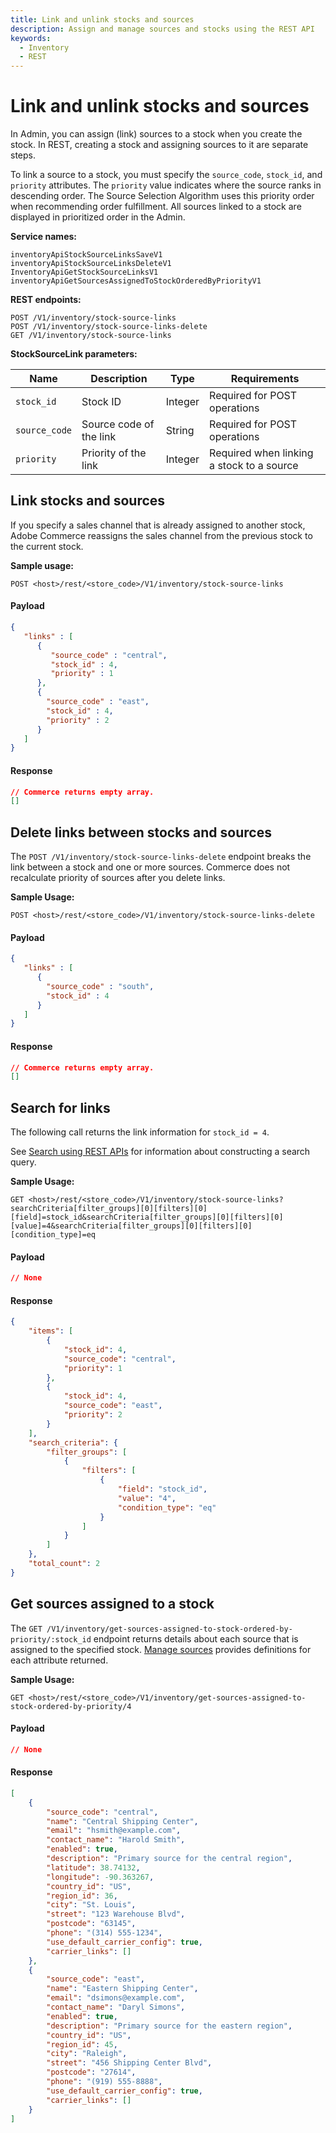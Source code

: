 ```yaml
---
title: Link and unlink stocks and sources
description: Assign and manage sources and stocks using the REST API 
keywords:
  - Inventory
  - REST
--- 
```

 
# Link and unlink stocks and sources

In Admin, you can assign (link) sources to a stock when you create the stock. In REST, creating a stock and assigning sources to it are separate steps.

To link a source to a stock, you must specify the `source_code`, `stock_id`, and `priority` attributes. The `priority` value indicates where the source ranks in descending order. The Source Selection Algorithm uses this priority order when recommending order fulfillment. All sources linked to a stock are displayed in prioritized order in the Admin.

**Service names:**

```http
inventoryApiStockSourceLinksSaveV1
inventoryApiStockSourceLinksDeleteV1
InventoryApiGetStockSourceLinksV1
inventoryApiGetSourcesAssignedToStockOrderedByPriorityV1
```

**REST endpoints:**

```http
POST /V1/inventory/stock-source-links
POST /V1/inventory/stock-source-links-delete
GET /V1/inventory/stock-source-links
```

**StockSourceLink parameters:**

Name | Description | Type | Requirements
--- | --- | --- | ---
`stock_id` | Stock ID | Integer | Required for POST operations
`source_code` | Source code of the link | String | Required for POST operations
`priority` | Priority of the link | Integer | Required when linking a stock to a source

## Link stocks and sources

If you specify a sales channel that is already assigned to another stock, Adobe Commerce reassigns the sales channel from the previous stock to the current stock.

**Sample usage:**

`POST <host>/rest/<store_code>/V1/inventory/stock-source-links`

<CodeBlock slots="heading, code" repeat="2" languages="JSON, JSON" />

#### Payload

```json
{
   "links" : [
      {
         "source_code" : "central",
         "stock_id" : 4,
         "priority" : 1
      },
      {
        "source_code" : "east",
        "stock_id" : 4,
        "priority" : 2
      }
   ]
}
```

#### Response

```json
// Commerce returns empty array.
[]
```

## Delete links between stocks and sources

The `POST /V1/inventory/stock-source-links-delete` endpoint breaks the link between a stock and one or more sources. Commerce does not recalculate priority of sources after you delete links.

**Sample Usage:**

`POST <host>/rest/<store_code>/V1/inventory/stock-source-links-delete`

<CodeBlock slots="heading, code" repeat="2" languages="JSON, JSON" />

#### Payload

```json
{
   "links" : [
      {
        "source_code" : "south",
        "stock_id" : 4
      }
   ]
}
```

#### Response

```JSON
// Commerce returns empty array.
[]
```

## Search for links

The following call returns the link information for `stock_id = 4`.

See [Search using REST APIs](/rest/use-rest/performing-searches/) for information about constructing a search query.

**Sample Usage:**

`GET <host>/rest/<store_code>/V1/inventory/stock-source-links?searchCriteria[filter_groups][0][filters][0][field]=stock_id&searchCriteria[filter_groups][0][filters][0][value]=4&searchCriteria[filter_groups][0][filters][0][condition_type]=eq`

<CodeBlock slots="heading, code" repeat="2" languages="JSON, JSON" />

#### Payload

```json
// None
```

#### Response

```json
{
    "items": [
        {
            "stock_id": 4,
            "source_code": "central",
            "priority": 1
        },
        {
            "stock_id": 4,
            "source_code": "east",
            "priority": 2
        }
    ],
    "search_criteria": {
        "filter_groups": [
            {
                "filters": [
                    {
                        "field": "stock_id",
                        "value": "4",
                        "condition_type": "eq"
                    }
                ]
            }
        ]
    },
    "total_count": 2
}
```

## Get sources assigned to a stock

The `GET /V1/inventory/get-sources-assigned-to-stock-ordered-by-priority/:stock_id` endpoint returns details about each source that is assigned to the specified stock. [Manage sources](manage-sources.md) provides definitions for each attribute returned.

**Sample Usage:**

`GET <host>/rest/<store_code>/V1/inventory/get-sources-assigned-to-stock-ordered-by-priority/4`

<CodeBlock slots="heading, code" repeat="2" languages="JSON, JSON" />

#### Payload

```json
// None
```

#### Response

```json
[
    {
        "source_code": "central",
        "name": "Central Shipping Center",
        "email": "hsmith@example.com",
        "contact_name": "Harold Smith",
        "enabled": true,
        "description": "Primary source for the central region",
        "latitude": 38.74132,
        "longitude": -90.363267,
        "country_id": "US",
        "region_id": 36,
        "city": "St. Louis",
        "street": "123 Warehouse Blvd",
        "postcode": "63145",
        "phone": "(314) 555-1234",
        "use_default_carrier_config": true,
        "carrier_links": []
    },
    {
        "source_code": "east",
        "name": "Eastern Shipping Center",
        "email": "dsimons@example.com",
        "contact_name": "Daryl Simons",
        "enabled": true,
        "description": "Primary source for the eastern region",
        "country_id": "US",
        "region_id": 45,
        "city": "Raleigh",
        "street": "456 Shipping Center Blvd",
        "postcode": "27614",
        "phone": "(919) 555-8888",
        "use_default_carrier_config": true,
        "carrier_links": []
    }
]
```
